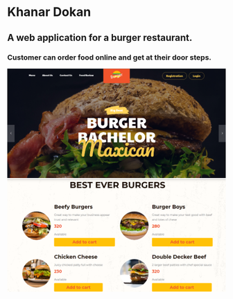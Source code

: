 # Khanar Dokan
## A web application for a burger restaurant.
### Customer can order food online and get at their door steps.
![home-page](https://github.com/Mahadi06/Khanar-Dokan/blob/main/knd1.png)
![menu](https://github.com/Mahadi06/Khanar-Dokan/blob/main/menu.png)
